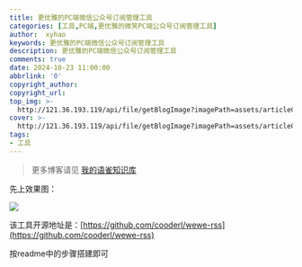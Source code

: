 ```yaml
---
title: 更优雅的PC端微信公众号订阅管理工具
categories: [工具,PC端,更优雅的微笑PC端公众号订阅管理工具]
author:  xyhao
keywords: 更优雅的PC端微信公众号订阅管理工具
description: 更优雅的PC端微信公众号订阅管理工具
comments: true
date: 2024-10-23 11:00:00
abbrlink: '0'
copyright_author: 
copyright_url: 
top_img: >-
  http://121.36.193.119/api/file/getBlogImage?imagePath=assets/articleCover/wewe-rss.png
cover: >-
  http://121.36.193.119/api/file/getBlogImage?imagePath=assets/articleCover/wewe-rss.png
tags:
- 工具
---
```



> 更多博客请见 [我的语雀知识库](https://www.yuque.com/u41117719/xd1qgc)

先上效果图：

![](http://121.36.193.119/api/file/getBlogImage?imagePath=assets/articleSource/2024-10-23-PC端公众号订阅管理工具/img.png)

该工具开源地址是：[https://github.com/cooderl/wewe-rss](https://github.com/cooderl/wewe-rss)

按readme中的步骤搭建即可



